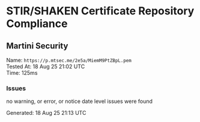 # STIR/SHAKEN Certificate Repository Compliance

## Martini Security

Name: `https://p.mtsec.me/2e5a/MiemM9PtZBpL.pem`\
Tested At: 18 Aug 25 21:02 UTC\
Time: 125ms

### Issues

no warning, or error, or notice date level issues were found

Generated: 18 Aug 25 21:13 UTC